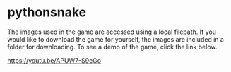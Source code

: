 # pythonsnake
The images used in the game are accessed using a local filepath. If you would like to download the game for yourself, the images are included in a folder for downloading. To see a demo of the game, click the link below.  

https://youtu.be/APUW7-S9eGo
